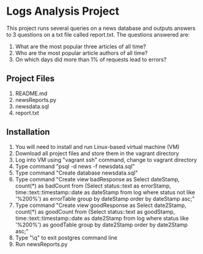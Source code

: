 # Logs Analysis Project

This project runs several queries on a news database and outputs answers to 3 questions on a txt file called report.txt. The questions answered are:
1. What are the most popular three articles of all time? 
2. Who are the most popular article authors of all time? 
3. On which days did more than 1% of requests lead to errors?

## Project Files ##
1. README.md
2. newsReports.py
3. newsdata.sql
4. report.txt

## Installation ##

1. You will need to install and run Linux-based virtual machine (VM)
2. Download all project files and store them in the vagrant directory
3. Log into VM using "vagrant ssh" command, change to vagrant directory
4. Type command "psql -d news -f newsdata.sql"
5. Type command "Create database newsdata.sql"
6. Type command "Create view badResponse as Select dateStamp, count(*) as badCount from (Select status::text as errorStamp, time::text::timestamp::date as dateStamp from log where status not like '%200%') as errorTable group by dateStamp order by dateStamp asc;"
7. Type command "Create view goodResponse as Select date2Stamp, count(*) as goodCount from (Select status::text as goodStamp, time::text::timestamp::date as date2Stamp from log where status like '%200%') as goodTable group by date2Stamp order by date2Stamp asc;"
8. Type "\q" to exit postgres command line
9. Run newsReports.py